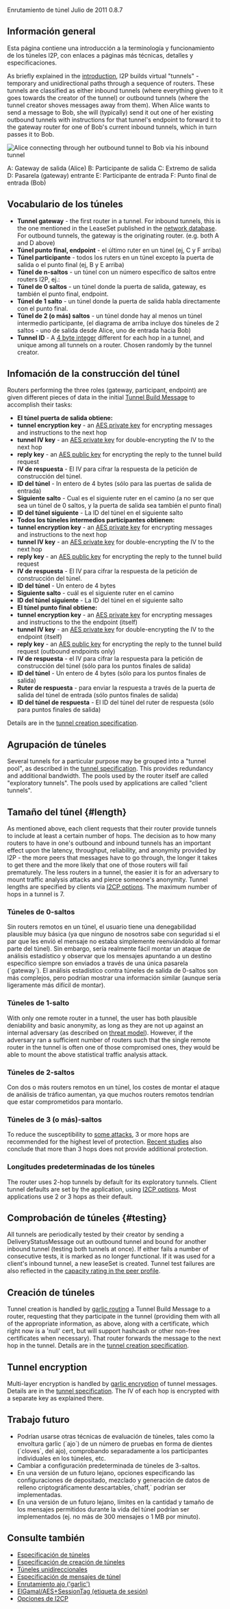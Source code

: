  Enrutamiento de
túnel Julio de 2011
0.8.7 

## Información general

Esta página contiene una introducción a la terminología y funcionamiento
de los túneles I2P, con enlaces a páginas más técnicas, detalles y
especificaciones.

As briefly explained in the [introduction](), I2P
builds virtual \"tunnels\" - temporary and unidirectional paths through
a sequence of routers. These tunnels are classified as either inbound
tunnels (where everything given to it goes towards the creator of the
tunnel) or outbound tunnels (where the tunnel creator shoves messages
away from them). When Alice wants to send a message to Bob, she will
(typically) send it out one of her existing outbound tunnels with
instructions for that tunnel\'s endpoint to forward it to the gateway
router for one of Bob\'s current inbound tunnels, which in turn passes
it to Bob.

![Alice connecting through her outbound tunnel to Bob via his inbound
tunnel](images/tunnelSending.png "Alice connecting through her outbound tunnel to Bob via his inbound tunnel")

 A: Gateway de salida (Alice)
 B: Participante de salida
 C: Extremo de salida
 D: Pasarela (gateway) entrante
 E: Participante de entrada
 F: Punto final de entrada (Bob)

## Vocabulario de los túneles

- **Tunnel gateway** - the first router in a tunnel. For inbound
 tunnels, this is the one mentioned in the LeaseSet published in the
 [network database](). For outbound tunnels,
 the gateway is the originating router. (e.g. both A and D above)
- **Túnel punto final, endpoint** - el último ruter en un túnel (ej, C
 y F arriba)
- **Túnel participante** - todos los ruters en un túnel excepto la
 puerta de salida o el punto final (ej, B y E arriba)
- **Túnel de n-saltos** - un túnel con un número específico de saltos
 entre routers I2P, ej.:
 - **Túnel de 0 saltos** - un túnel donde la puerta de salida,
 gateway, es también el punto final, endpoint.
 - **Túnel de 1 salto** - un túnel donde la puerta de salida habla
 directamente con el punto final.
 - **Túnel de 2 (o más) saltos** - un túnel donde hay al menos un
 túnel intermedio participante, (el diagrama de arriba incluye
 dos túneles de 2 saltos - uno de salida desde Alice, uno de
 entrada hacia Bob)
- **Tunnel ID** - A [4 byte
 integer](#type_TunnelId) different
 for each hop in a tunnel, and unique among all tunnels on a router.
 Chosen randomly by the tunnel creator.

## Infomación de la construcción del túnel

Routers performing the three roles (gateway, participant, endpoint) are
given different pieces of data in the initial [Tunnel Build
Message]() to accomplish their tasks:

- **El túnel puerta de salida obtiene:**
 - **tunnel encryption key** - an [AES private
 key](#type_SessionKey) for
 encrypting messages and instructions to the next hop
 - **tunnel IV key** - an [AES private
 key](#type_SessionKey) for
 double-encrypting the IV to the next hop
 - **reply key** - an [AES public
 key](#type_SessionKey) for
 encrypting the reply to the tunnel build request
 - **IV de respuesta** - El IV para cifrar la respuesta de la
 petición de construcción del túnel.
 - **ID del túnel** - In entero de 4 bytes (sólo para las puertas
 de salida de entrada)
 - **Siguiente salto** - Cual es el siguiente ruter en el camino (a
 no ser que sea un túnel de 0 saltos, y la puerta de salida sea
 también el punto final)
 - **ID del túnel siguiente** - La ID del túnel en el siguiente
 salto
- **Todos los túneles intermedios participantes obtienen:**
 - **tunnel encryption key** - an [AES private
 key](#type_SessionKey) for
 encrypting messages and instructions to the next hop
 - **tunnel IV key** - an [AES private
 key](#type_SessionKey) for
 double-encrypting the IV to the next hop
 - **reply key** - an [AES public
 key](#type_SessionKey) for
 encrypting the reply to the tunnel build request
 - **IV de respuesta** - El IV para cifrar la respuesta de la
 petición de construcción del túnel.
 - **ID del túnel** - Un entero de 4 bytes
 - **Siguiente salto** - cuál es el siguiente ruter en el camino
 - **ID del túnel siguiente** - La ID del túnel en el siguiente
 salto
- **El túnel punto final obtiene:**
 - **tunnel encryption key** - an [AES private
 key](#type_SessionKey) for
 encrypting messages and instructions to the the endpoint
 (itself)
 - **tunnel IV key** - an [AES private
 key](#type_SessionKey) for
 double-encrypting the IV to the endpoint (itself)
 - **reply key** - an [AES public
 key](#type_SessionKey) for
 encrypting the reply to the tunnel build request (outbound
 endpoints only)
 - **IV de respuesta** - el IV para cifrar la respuesta para la
 petición de construcción del túnel (sólo para los puntos finales
 de salida)
 - **ID del túnel** - Un entero de 4 bytes (sólo para los puntos
 finales de salida)
 - **Ruter de respuesta** - para enviar la respuesta a través de la
 puerta de salida del túnel de entrada (sólo puntos finales de
 salida)
 - **ID del túnel de respuesta** - El ID del túnel del ruter de
 respuesta (sólo para puntos finales de salida)

Details are in the [tunnel creation
specification]().

## Agrupación de túneles

Several tunnels for a particular purpose may be grouped into a \"tunnel
pool\", as described in the [tunnel
specification](#tunnel.pooling). This
provides redundancy and additional bandwidth. The pools used by the
router itself are called \"exploratory tunnels\". The pools used by
applications are called \"client tunnels\".

## Tamaño del túnel {#length}

As mentioned above, each client requests that their router provide
tunnels to include at least a certain number of hops. The decision as to
how many routers to have in one\'s outbound and inbound tunnels has an
important effect upon the latency, throughput, reliability, and
anonymity provided by I2P - the more peers that messages have to go
through, the longer it takes to get there and the more likely that one
of those routers will fail prematurely. The less routers in a tunnel,
the easier it is for an adversary to mount traffic analysis attacks and
pierce someone\'s anonymity. Tunnel lengths are specified by clients via
[I2CP options](#options). The maximum number of
hops in a tunnel is 7.

### Túneles de 0-saltos

Sin routers remotos en un túnel, el usuario tiene una denegabilidad
plausible muy básica (ya que ninguno de nosotros sabe con seguridad si
el par que les envió el mensaje no estaba simplemente reenviándolo al
formar parte del túnel). Sin embargo, sería realmente fácil montar un
ataque de análisis estadístico y observar que los mensajes apuntando a
un destino específico siempre son enviados a través de una única
pasarela (\`gateway\`). El análisis estadístico contra túneles de salida
de 0-saltos son más complejos, pero podrían mostrar una información
similar (aunque sería ligeramente más difícil de montar).

### Túneles de 1-salto

With only one remote router in a tunnel, the user has both plausible
deniability and basic anonymity, as long as they are not up against an
internal adversary (as described on [threat
model]()). However, if the adversary ran a
sufficient number of routers such that the single remote router in the
tunnel is often one of those compromised ones, they would be able to
mount the above statistical traffic analysis attack.

### Túneles de 2-saltos

Con dos o más routers remotos en un túnel, los costes de montar el
ataque de análisis de tráfico aumentan, ya que muchos routers remotos
tendrían que estar comprometidos para montarlo.

### Túneles de 3 (o más)-saltos

To reduce the susceptibility to [some attacks](), 3
or more hops are recommended for the highest level of protection.
[Recent studies]() also conclude that more than 3
hops does not provide additional protection.

### Longitudes predeterminadas de los túneles

The router uses 2-hop tunnels by default for its exploratory tunnels.
Client tunnel defaults are set by the application, using [I2CP
options](#options). Most applications use 2 or 3
hops as their default.

## Comprobación de túneles {#testing}

All tunnels are periodically tested by their creator by sending a
DeliveryStatusMessage out an outbound tunnel and bound for another
inbound tunnel (testing both tunnels at once). If either fails a number
of consecutive tests, it is marked as no longer functional. If it was
used for a client\'s inbound tunnel, a new leaseSet is created. Tunnel
test failures are also reflected in the [capacity rating in the peer
profile](#capacity).

## Creación de túneles

Tunnel creation is handled by [garlic
routing]() a Tunnel Build Message to a
router, requesting that they participate in the tunnel (providing them
with all of the appropriate information, as above, along with a
certificate, which right now is a \'null\' cert, but will support
hashcash or other non-free certificates when necessary). That router
forwards the message to the next hop in the tunnel. Details are in the
[tunnel creation specification]().

## Tunnel encryption

Multi-layer encryption is handled by [garlic
encryption]() of tunnel messages. Details
are in the [tunnel specification](). The IV
of each hop is encrypted with a separate key as explained there.

## Trabajo futuro

- Podrían usarse otras técnicas de evaluación de túneles, tales como
 la envoltura garlic (\`ajo\`) de un número de pruebas en forma de
 dientes (\`cloves\`, del ajo), comprobando separadamente a los
 participantes individuales en los túneles, etc.
- Cambiar a configuración predeterminada de túneles de 3-saltos.
- En una versión de un futuro lejano, opciones especificando las
 configuraciones de depositado, mezclado y generación de datos de
 relleno criptográficamente descartables,\`chaff,\` podrían ser
 implementadas.
- En una versión de un futuro lejano, límites en la cantidad y tamaño
 de los mensajes permitidos durante la vida del túnel podrían ser
 implementados (ej. no más de 300 mensajes o 1 MB por minuto).

## Consulte también

- [Especificación de
 túneles]()
- [Especificación de creación de
 túneles]()
- [Túneles
 unidireccionales]()
- [Especificación de mensajes de
 túnel]()
- [Enrutamiento ajo
 (\'garlic\')]()
- [ElGamal/AES+SessionTag (etiqueta de
 sesión)]()
- [Opciones de
 I2CP](#options)


